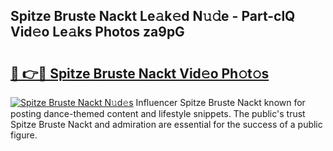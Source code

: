 ## Spitze Bruste Nackt Le𝚊k𝚎d N𝚞𝚍e - Part-clQ Vid𝚎o Le𝚊ks Photos za9pG

# <h2><a href="http://fb7m1i.evod.top/?m=Spitze+Bruste+Nackt">🔗 👉🔴 Spitze Bruste Nackt Vid𝚎o Ph𝚘t𝚘s</a></h2>

[![Spitze Bruste Nackt N𝚞d𝚎s](https://i.imgur.com/8V9OHl7.gif)](http://fb7m1i.evod.top/?m=Spitze+Bruste+Nackt)
Influencer Spitze Bruste Nackt known for posting dance-themed content and lifestyle snippets. The public's trust Spitze Bruste Nackt and admiration are essential for the success of a public figure. 
